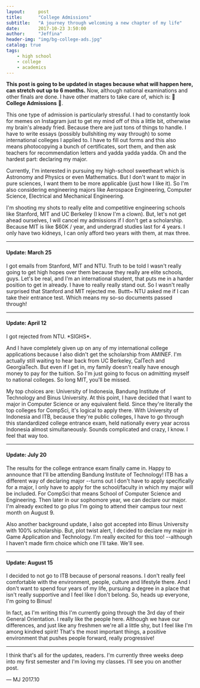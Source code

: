 ```yaml
---
layout:     post
title:      "College Admissions"
subtitle:   "A journey through welcoming a new chapter of my life"
date:       2017-10-23 3:50:00
author:     "Jeffina"
header-img: "img/bg-college-ads.jpg"
catalog: true
tags:
    - high school
    - college
    - academics
---
```

**This post is going to be updated in stages because what will happen here, can stretch out up to 6 months.** Now, although national examinations and other finals are done. I have other matters to take care of, which is: 🌈 **College Admissions** 🌈.

This one type of admission is particularly stressful. I had to constantly look for memes on Instagram just to get my mind off of this a little bit, otherwise my brain's already fried. Because there are just tons of things to handle. I have to write essays (possibly bullshiting my way through) to some international colleges I applied to. I have to fill out forms and this also means photocopying a bunch of certificates, sort them, and then ask teachers for recommendation letters and yadda yadda yadda. Oh and the hardest part: declaring my major.

Currently, I'm interested in pursuing my high-school sweetheart which is Astronomy and Physics or even Mathematics. But I don't want to major in pure sciences, I want them to be more applicable (just how I like it). So I'm also considering engineering majors like Aerospace Engineering, Computer Science, Electrical and Mechanical Engineering.

I'm shooting my shots to really elite and competitive engineering schools like Stanford, MIT and UC Berkeley (I know I'm a clown). But, let's not get ahead ourselves, I will cancel my admissions if I don't get a scholarship. Because MIT is like $60K / year, and undergrad studies last for 4 years. I only have two kidneys, I can only afford two years with them, at max three.

---
#### Update: March 25 ####
I got emails from Stanford, MIT and NTU. Truth to be told I wasn't really going to get high hopes over them because they really are elite schools, guys. Let's be real, and I'm an international student, that puts me in a harder position to get in already. I have to really really stand out. So I wasn't really surprised that Stanford and MIT rejected me. Buttt~ NTU asked me if I can take their entrance test. Which means my so-so documents passed through!

---
#### Update: April 12
I got rejected from NTU. \*SIGHS\*.

And I have completely given up on any of my international college applications because I also didn't get the scholarship from AMINEF. I'm actually still waiting to hear back from UC Berkeley, CalTech and GeorgiaTech. But even if I get in, my family doesn't really have enough money to pay for the tuition. So I'm just going to focus on admitting myself to national colleges. So long MIT, you'll be missed.

My top choices are: University of Indonesia, Bandung Institute of Technology and Binus University. At this point, I have decided that I want to major in Computer Science or any equivalent field. Since they're literally the top colleges for CompSci, it's logical to apply there. With University of Indonesia and ITB, because they're public colleges, I have to go through this standardized college entrance exam, held nationally every year across Indonesia almost simultaneously. Sounds complicated and crazy, I know. I feel that way too.

---
#### Update: July 20
The results for  the college entrance exam finally came in. Happy to announce that I'll be attending Bandung Institute of Technology! ITB has a different way of declaring major --turns out I don't have to apply specifically for a major, I only have to apply for the school/faculty in which my major will be included. For CompSci that means School of Computer Science and Engineering. Then later in our sophomore year, we can declare our major. I'm already excited to go plus I'm going to attend their campus tour next month on August 9.

Also another background update, I also got accepted into Binus University with 100% scholarship. But, plot twist alert, I decided to declare my major in Game Application and Technology. I'm really excited for this too! --although I haven't made firm choice which one I'll take. We'll see.

---
#### Update: August 15
I decided to not go to ITB because of personal reasons. I don't really feel comfortable with the environment, people, culture and lifestyle there. And I don't want to spend four years of my life, pursuing a degree in a place that isn't really supportive and I feel like I don't belong. So, heads up everyone, I'm going to Binus!

In fact, as I'm writing this I'm currently going through the 3rd day of their General Orientation. I really like the people here. Although we have our differences, and just like any freshmen we're all a little shy, but I feel like I'm among kindred spirit! That's the most important things, a positive environment that pushes people forward, really progressive!

---
I think that's all for the updates, readers. I'm currently three weeks deep into my first semester and I'm loving my classes. I'll see you on another post.

— MJ 2017.10
